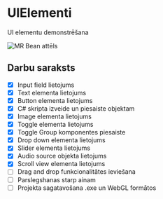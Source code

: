 # UIElementi
UI elementu demonstrēšana

![MR Bean attēls](https://veryfunnypics.eu/wp-content/uploads/2013/09/funny-picture-that-awkward-moment-when-your-download-pauses.png)
## Darbu saraksts
- [x] Input field lietojums
- [x] Text elementa lietojums
- [x] Button elementa lietojums
- [x] C# skripta izveide un piesaiste objektam
- [x] Image elementa lietojums
- [x] Toggle elementa lietojums
- [x] Toggle Group komponentes piesaiste
- [x] Drop down elementa lietojums
- [x] Slider elementa lietojums
- [x] Audio source objekta lietojums
- [x] Scroll view elementa lietojums
- [ ] Drag and drop funkcionalitātes ieviešana
- [ ] Parslegshanas starp ainam
- [ ] Projekta sagatavošana .exe un WebGL formātos
